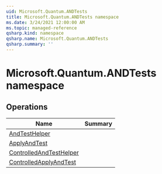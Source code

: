 ```yaml
---
uid: Microsoft.Quantum.ANDTests
title: Microsoft.Quantum.ANDTests namespace
ms.date: 3/24/2021 12:00:00 AM
ms.topic: managed-reference
qsharp.kind: namespace
qsharp.name: Microsoft.Quantum.ANDTests
qsharp.summary: ''
---
```


# Microsoft.Quantum.ANDTests namespace




<!-- summaries -->

## Operations

| Name | Summary |
|------|---------|
|[AndTestHelper](xref:Microsoft.Quantum.ANDTests.AndTestHelper) |
|[ApplyAndTest](xref:Microsoft.Quantum.ANDTests.ApplyAndTest) |
|[ControlledAndTestHelper](xref:Microsoft.Quantum.ANDTests.ControlledAndTestHelper) |
|[ControlledApplyAndTest](xref:Microsoft.Quantum.ANDTests.ControlledApplyAndTest) |


<!-- /summaries -->
